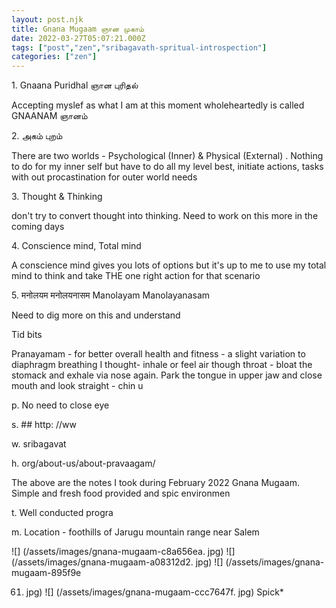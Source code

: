 ```yaml
---
layout: post.njk
title: Gnana Mugaam ஞான முகாம்
date: 2022-03-27T05:07:21.000Z
tags: ["post","zen","sribagavath-spritual-introspection"]
categories: ["zen"]
---
```


1\. Gnaana Puridhal ஞான புரிதல்

Accepting myslef as what I am at this moment wholeheartedly is called GNAANAM ஞானம்

2\. அகம் புறம்

There are two worlds - Psychological (Inner) & Physical (External) . Nothing to do for my inner self but have to do all my level best, initiate actions, tasks with out procastination for outer world needs

3\. Thought & Thinking

don't try to convert thought into thinking. Need to work on this more in the coming days

4\. Conscience mind, Total mind

A conscience mind gives you lots of options but it's up to me to use my total mind to think and take THE one right action for that scenario

5\. मनोलयम मनोलयनासम Manolayam Manolayanasam

Need to dig more on this and understand

Tid bits

Pranayamam - for better overall health and fitness - a slight variation to diaphragm breathing I thought- inhale or feel air though throat - bloat the stomack and exhale via nose again. Park the tongue in upper jaw and close mouth and look straight - chin u

p. No need to close eye

s. ## http: //ww

w. sribagavat

h. org/about-us/about-pravaagam/

The above are the notes I took during February 2022 Gnana Mugaam. Simple and fresh food provided and spic environmen

t. Well conducted progra

m. Location - foothills of Jarugu mountain range near Salem

![] (/assets/images/gnana-mugaam-c8a656ea. jpg) ![] (/assets/images/gnana-mugaam-a08312d2. jpg) ![] (/assets/images/gnana-mugaam-895f9e

61. jpg) ![] (/assets/images/gnana-mugaam-ccc7647f. jpg) Spick\*
